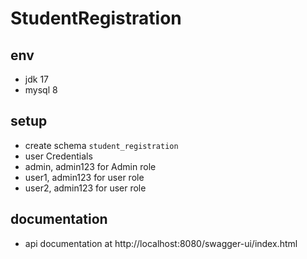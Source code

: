 # StudentRegistration

## env
- jdk 17
- mysql 8

## setup
- create schema `student_registration`
- user Credentials
- admin, admin123 for Admin role
- user1, admin123 for user role
- user2, admin123 for user role

## documentation
- api documentation at http://localhost:8080/swagger-ui/index.html
